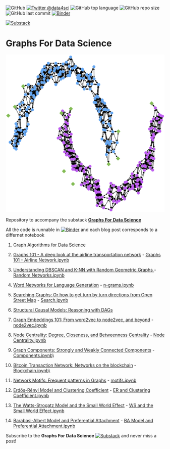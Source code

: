 ![GitHub](https://img.shields.io/github/license/DataForScience/Graphs4Sci)
[![Twitter @data4sci](https://img.shields.io/twitter/follow/data4sci)](https://twitter.com/intent/follow?screen_name=data4sci)
![GitHub top language](https://img.shields.io/github/languages/top/DataForScience/Graphs4Sci)
![GitHub repo size](https://img.shields.io/github/repo-size/DataForScience/Graphs4Sci)
![GitHub last commit](https://img.shields.io/github/last-commit/DataForScience/Graphs4Sci)
[![Binder](https://mybinder.org/badge_logo.svg)](https://mybinder.org/v2/gh/DataForScience/Graphs4Sci/master)


[![Substack](https://img.shields.io/badge/Substack-Subscribe-blue)](https://graphs4sci.substack.com/subscribe)

# Graphs For Data Science

![Net_DBSCAN](https://raw.githubusercontent.com/DataForScience/Graphs4Sci/master/data/Moons4Sci.png)

Repository to accompany the substack [__Graphs For Data Science__](https://graphs4sci.substack.com/subscribe)

All the code is runnable in [![Binder](https://mybinder.org/badge_logo.svg)](https://mybinder.org/v2/gh/DataForScience/Graphs4Sci/master) and each blog post corresponds to a differnet notebook

1. [Graph Algorithms for Data Science](https://graphs4sci.substack.com/p/coming-soon)

2. [Graphs 101 - A deep look at the airline transportation network](https://graphs4sci.substack.com/p/graphs-101) - [Graphs 101 - Airline Network.ipynb](https://github.com/DataForScience/Graphs4Sci/blob/master/Graphs%20101%20-%20Airline%20Network.ipynb)

3. [Understanding DBSCAN and K-NN with Random Geometric Graphs
](https://graphs4sci.substack.com/p/understanding-dbscan-and-k-nn-with) - [Random Networks.ipynb](https://github.com/DataForScience/Graphs4Sci/blob/master/Random%20Networks.ipynb)

4. [Word Networks for Language Generation](https://graphs4sci.substack.com/p/word-networks-for-language-generation) - [n-grams.ipynb](https://github.com/DataForScience/Graphs4Sci/blob/master/n-grams.ipynb)

5. [Searching Graphs: Or how to get turn by turn directions from Open Street Map](https://graphs4sci.substack.com/p/searching-graphs) - [Search.ipynb](https://github.com/DataForScience/Graphs4Sci/blob/master/Search.ipynb)

6. [Structural Causal Models: Reasoning with DAGs](https://graphs4sci.substack.com/p/structural-causal-models)

7. [Graph Embeddings 101: From word2vec to node2vec, and beyond](https://graphs4sci.substack.com/p/searching-graphs) - [node2vec.ipynb](https://github.com/DataForScience/Graphs4Sci/blob/master/node2vec.ipynb)

8. [Node Centrality: Degree, Closeness, and Betweenness Centrality](https://graphs4sci.substack.com/p/searching-graphs) - [Node Centrality.ipynb](https://github.com/DataForScience/Graphs4Sci/blob/master/Node%20Centrality.ipynb)

9. [Graph Components: Strongly and Weakly Connected Components](https://graphs4sci.substack.com/p/graph-components) - [Components.ipynb](https://github.com/DataForScience/Graphs4Sci/blob/master/Components.ipynb)\

10. [Bitcoin Transaction Network: Networks on the blockchain](https://graphs4sci.substack.com/p/bitcoin-transaction-network) - [Blockchain.ipynb](https://github.com/DataForScience/Graphs4Sci/blob/master/Blockchain.ipynb)\

11. [Network Motifs: Frequent patterns in Graphs](https://graphs4sci.substack.com/p/network-motifs) - [motifs.ipynb](https://github.com/DataForScience/Graphs4Sci/blob/master/motifs.ipynb)

12. [Erdős-Rényi Model and Clustering Coefficient](https://graphs4sci.substack.com/p/erdos-renyi-model-and-clustering) - [ER and Clustering Coefficient.ipynb](https://github.com/DataForScience/Graphs4Sci/blob/master/ER%20and%20Clustering%20Coefficient.ipynb)

13. [The Watts-Strogatz Model and the Small World Effect](https://graphs4sci.substack.com/p/the-watts-strogatz-model-and-the) - [WS and the Small World Effect.ipynb](https://github.com/DataForScience/Graphs4Sci/blob/master/WS%20and%20the%20Small%20World%20Effect.ipynb)

14. [Barabasi-Albert Model and Preferential Attachment](https://graphs4sci.substack.com/p/preferential-attachment-and-the-barabasi) - [BA Model and Preferential Attachment.ipynb](https://github.com/DataForScience/Graphs4Sci/blob/master/BA%20Model%20and%20Preferential%20Attachment.ipynb)

Subscribe to the __Graphs For Data Science__ [![Substack](https://img.shields.io/badge/Substack-Subscribe-blue)](https://graphs4sci.substack.com/subscribe)
 and never miss a post!

